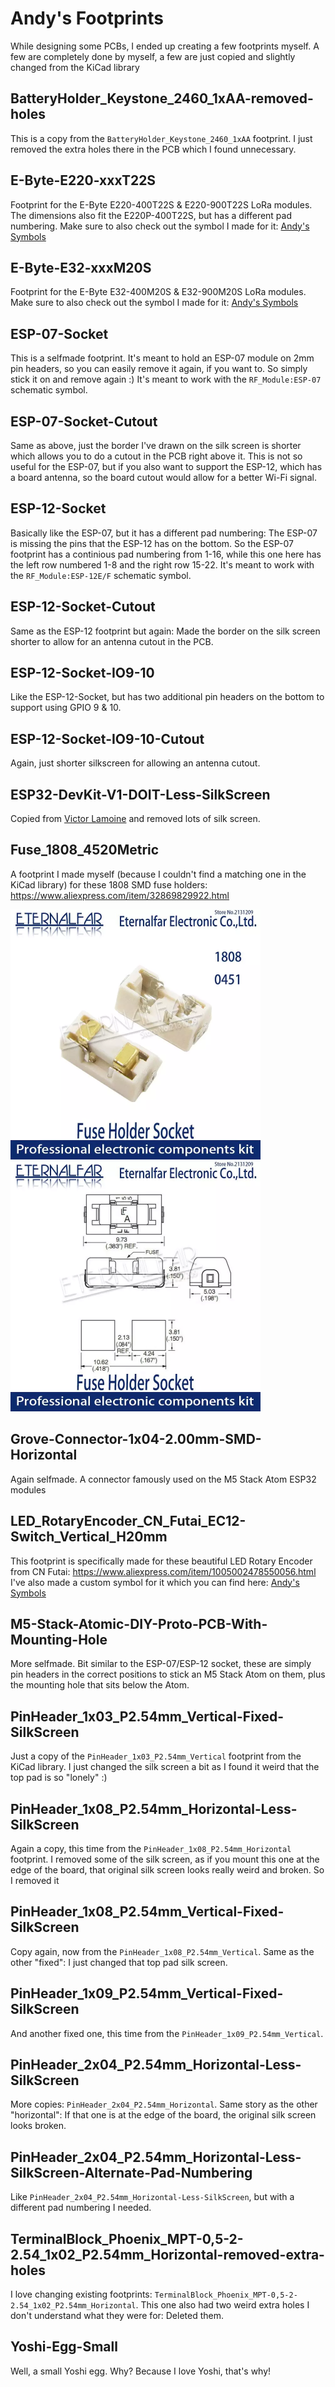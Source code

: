 # Andy's Footprints
While designing some PCBs, I ended up creating a few footprints myself. A few are completely done by myself, a few are just copied and slightly changed from the KiCad library

## BatteryHolder_Keystone_2460_1xAA-removed-holes
This is a copy from the `BatteryHolder_Keystone_2460_1xAA` footprint. I just removed the extra holes there in the PCB which I found unnecessary.

## E-Byte-E220-xxxT22S
Footprint for the E-Byte E220-400T22S & E220-900T22S LoRa modules. The dimensions also fit the E220P-400T22S, but has a different pad numbering. Make sure to also check out the symbol I made for it: [Andy's Symbols](/symbols)

## E-Byte-E32-xxxM20S
Footprint for the E-Byte E32-400M20S & E32-900M20S LoRa modules. Make sure to also check out the symbol I made for it: [Andy's Symbols](/symbols)

## ESP-07-Socket
This is a selfmade footprint. It's meant to hold an ESP-07 module on 2mm pin headers, so you can easily remove it again, if you want to. So simply stick it on and remove again :)
It's meant to work with the `RF_Module:ESP-07` schematic symbol.

## ESP-07-Socket-Cutout
Same as above, just the border I've drawn on the silk screen is shorter which allows you to do a cutout in the PCB right above it. This is not so useful for the ESP-07, but if you also want to support the ESP-12, which has a board antenna, so the board cutout would allow for a better Wi-Fi signal.

## ESP-12-Socket
Basically like the ESP-07, but it has a different pad numbering: The ESP-07 is missing the pins that the ESP-12 has on the bottom. So the ESP-07 footprint has a continious pad numbering from 1-16, while this one here has the left row numbered 1-8 and the right row 15-22.
It's meant to work with the `RF_Module:ESP-12E/F` schematic symbol.

## ESP-12-Socket-Cutout
Same as the ESP-12 footprint but again: Made the border on the silk screen shorter to allow for an antenna cutout in the PCB.

## ESP-12-Socket-IO9-10
Like the ESP-12-Socket, but has two additional pin headers on the bottom to support using GPIO 9 & 10.

## ESP-12-Socket-IO9-10-Cutout
Again, just shorter silkscreen for allowing an antenna cutout.

## ESP32-DevKit-V1-DOIT-Less-SilkScreen
Copied from [Victor Lamoine](https://gitlab.com/VictorLamoine/kicad) and removed lots of silk screen.

## Fuse_1808_4520Metric
A footprint I made myself (because I couldn't find a matching one in the KiCad library) for these 1808 SMD fuse holders: https://www.aliexpress.com/item/32869829922.html

![Fuse_1808_4520Metric](https://github.com/ezcGman/andys-footprints/blob/master/pictures/Fuse_1808_4520Metric.png?raw=true)
![Fuse_1808_4520Metric Outline](https://github.com/ezcGman/andys-footprints/blob/master/pictures/Fuse_1808_4520Metric-outline.png?raw=true)

## Grove-Connector-1x04-2.00mm-SMD-Horizontal
Again selfmade. A connector famously used on the M5 Stack Atom ESP32 modules

## LED_RotaryEncoder_CN_Futai_EC12-Switch_Vertical_H20mm
This footprint is specifically made for these beautiful LED Rotary Encoder from CN Futai: https://www.aliexpress.com/item/1005002478550056.html
I've also made a custom symbol for it which you can find here: [Andy's Symbols](/symbols)

## M5-Stack-Atomic-DIY-Proto-PCB-With-Mounting-Hole
More selfmade. Bit similar to the ESP-07/ESP-12 socket, these are simply pin headers in the correct positions to stick an M5 Stack Atom on them, plus the mounting hole that sits below the Atom.

## PinHeader_1x03_P2.54mm_Vertical-Fixed-SilkScreen
Just a copy of the `PinHeader_1x03_P2.54mm_Vertical` footprint from the KiCad library. I just changed the silk screen a bit as I found it weird that the top pad is so "lonely" :)

## PinHeader_1x08_P2.54mm_Horizontal-Less-SilkScreen
Again a copy, this time from the `PinHeader_1x08_P2.54mm_Horizontal` footprint. I removed some of the silk screen, as if you mount this one at the edge of the board, that original silk screen looks really weird and broken. So I removed it

## PinHeader_1x08_P2.54mm_Vertical-Fixed-SilkScreen
Copy again, now from the `PinHeader_1x08_P2.54mm_Vertical`. Same as the other "fixed": I just changed that top pad silk screen.

## PinHeader_1x09_P2.54mm_Vertical-Fixed-SilkScreen
And another fixed one, this time from the `PinHeader_1x09_P2.54mm_Vertical`.

## PinHeader_2x04_P2.54mm_Horizontal-Less-SilkScreen
More copies: `PinHeader_2x04_P2.54mm_Horizontal`. Same story as the other "horizontal": If that one is at the edge of the board, the original silk screen looks broken.

## PinHeader_2x04_P2.54mm_Horizontal-Less-SilkScreen-Alternate-Pad-Numbering
Like `PinHeader_2x04_P2.54mm_Horizontal-Less-SilkScreen`, but with a different pad numbering I needed.

## TerminalBlock_Phoenix_MPT-0,5-2-2.54_1x02_P2.54mm_Horizontal-removed-extra-holes
I love changing existing footprints: `TerminalBlock_Phoenix_MPT-0,5-2-2.54_1x02_P2.54mm_Horizontal`. This one also had two weird extra holes I don't understand what they were for: Deleted them.

## Yoshi-Egg-Small
Well, a small Yoshi egg. Why? Because I love Yoshi, that's why!
